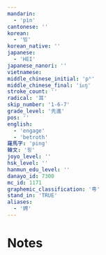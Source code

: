 ```yaml
---
mandarin:
  - 'pìn'
cantonese: ''
korean:
  - '빙'
korean_native: ''
japanese:
  - 'HEI'
japanese_nanori: ''
vietnamese:
middle_chinese_initial: 'pʰ'
middle_chinese_final: 'iᴇŋ'
stroke_count: ''
radical: '耳'
skip_number: '1-6-7'
grade_level: '先進'
pos: ''
english:
  - 'engage'
  - 'betroth'
羅馬字: 'ping'
韓文: '핑'
joyo_level: ''
hsk_level: ''
hanmun_edu_level: ''
danayo_id: 7300
mc_id: 1171
graphemic_classification: '甹'
stand_in: 'TRUE'
aliases:
  - '娉'
---
```


# Notes
